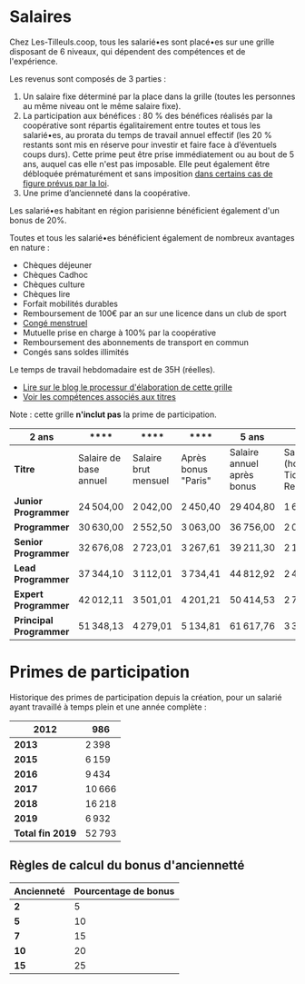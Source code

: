# Salaires

Chez Les-Tilleuls.coop, tous les salarié•es sont placé•es sur une grille disposant de 6 niveaux, qui dépendent des compétences et de l'expérience.

Les revenus sont composés de 3 parties :

1. Un salaire fixe déterminé par la place dans la grille (toutes les personnes au même niveau ont le même salaire fixe).
2. La participation aux bénéfices : 80 % des bénéfices réalisés par la coopérative sont répartis égalitairement entre toutes et tous les salarié•es, au prorata du temps de travail annuel effectif (les 20 % restants sont mis en réserve pour investir et faire face à d’éventuels coups durs). Cette prime peut être prise immédiatement ou au bout de 5 ans, auquel cas elle n'est pas imposable. Elle peut également être débloquée prématurément et sans imposition [dans certains cas de figure prévus par la loi](https://www.service-public.fr/particuliers/vosdroits/F31622).
3. Une prime d’ancienneté dans la coopérative.

Les salarié•es habitant en région parisienne bénéficient également d'un bonus de 20%.

Toutes et tous les salarié•es bénéficient également de nombreux avantages en nature :

* Chèques déjeuner
* Chèques Cadhoc
* Chèques culture
* Chèques lire
* Forfait mobilités durables
* Remboursement de 100€ par an sur une licence dans un club de sport
* [Congé menstruel](https://les-tilleuls.coop/blog/conge-menstruel)
* Mutuelle prise en charge à 100% par la coopérative
* Remboursement des abonnements de transport en commun
* Congés sans soldes illimités

Le temps de travail hebdomadaire est de 35H (réelles).

* [Lire sur le blog le processur d'élaboration de cette grille](https://les-tilleuls.coop/blog/grille-salariale-a-vote)
* [Voir les compétences associés aux titres](../titles/README.md)

Note : cette grille **n'inclut pas** la prime de participation.

| **2 ans**                | ****                   | ****                 | ****                | **5 ans**                  | ****                                   | ****                              | **7 ans**          | ****     | ****                | ****        | **10 ans**         | ****     | ****                | **15 ans**  | ****               | ****     |
|--------------------------|------------------------|----------------------|---------------------|----------------------------|----------------------------------------|-----------------------------------|--------------------|----------|---------------------|-------------|--------------------|----------|---------------------|-------------|--------------------|----------|
| **Titre**                | Salaire de base annuel | Salaire brut mensuel | Après bonus "Paris" | Salaire annuel après bonus | Salaire net (hors Tickets Restaurants) | Total brut (rémunération + prime) | Rémunération brute | Mensuel  | Après bonus "Paris" | Total 2 ans | Rémunération brute | Mensuel  | Après bonus "Paris" | Total 5 ans | Rémunération brute | Mensuel  |
| **Junior Programmer**    | 24 504,00              | 2 042,00             | 2 450,40            | 29 404,80                  | 1 613,18                               | 24 504,00                         | 25 729,20          | 2 144,10 | 2 572,92            | 25 729,20   | 26 954,40          | 2 246,20 | 2 695,44            | 26 954,40   | 28 179,60          | 2 348,30 |
| **Programmer**           | 30 630,00              | 2 552,50             | 3 063,00            | 36 756,00                  | 2 016,48                               | 30 630,00                         | 32 161,50          | 2 680,13 | 3 216,15            | 32 161,50   | 33 693,00          | 2 807,75 | 3 369,30            | 33 693,00   | 35 224,50          | 2 935,38 |
| **Senior Programmer**    | 32 676,08              | 2 723,01             | 3 267,61            | 39 211,30                  | 2 151,18                               | 32 676,08                         | 34 309,89          | 2 859,16 | 3 430,99            | 34 309,89   | 35 943,69          | 2 995,31 | 3 594,37            | 35 943,69   | 37 577,50          | 3 131,46 |
| **Lead Programmer**      | 37 344,10              | 3 112,01             | 3 734,41            | 44 812,92                  | 2 458,49                               | 37 344,10                         | 39 211,30          | 3 267,61 | 3 921,13            | 39 211,30   | 41 078,51          | 3 423,21 | 4 107,85            | 41 078,51   | 42 945,71          | 3 578,81 |
| **Expert Programmer**    | 42 012,11              | 3 501,01             | 4 201,21            | 50 414,53                  | 2 765,80                               | 42 012,11                         | 44 112,71          | 3 676,06 | 4 411,27            | 44 112,71   | 46 213,32          | 3 851,11 | 4 621,33            | 46 213,32   | 48 313,92          | 4 026,16 |
| **Principal Programmer** | 51 348,13              | 4 279,01             | 5 134,81            | 61 617,76                  | 3 380,42                               | 51 348,13                         | 53 915,54          | 4 492,96 | 5 391,55            | 53 915,54   | 56 482,95          | 4 706,91 | 5 648,29            | 56 482,95   | 59 050,35          | 4 920,86 |

# Primes de participation

Historique des primes de participation depuis la création, pour un salarié ayant travaillé à temps plein et une année complète :

| **2012**           | **986** |
|--------------------|---------|
| **2013**           | 2 398   |
| **2015**           | 6 159   |
| **2016**           | 9 434   |
| **2017**           | 10 666  |
| **2018**           | 16 218  |
| **2019**           | 6 932   |
| **Total fin 2019** | 52 793  |

## Règles de calcul du bonus d'anciennetté

| **Ancienneté** | **Pourcentage de bonus** |
|----------------|--------------------------|
| **2**          | 5                        |
| **5**          | 10                       |
| **7**          | 15                       |
| **10**         | 20                       |
| **15**         | 25                       |
